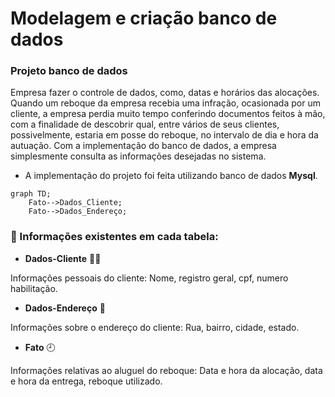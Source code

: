 # Modelagem e criação banco de dados

### Projeto banco de dados
Empresa fazer o controle de dados, como, datas e horários das alocações. Quando um reboque da empresa recebia uma infração, ocasionada por um cliente, a empresa perdia muito tempo conferindo documentos feitos à mão, com a finalidade de descobrir qual, entre vários de seus clientes, possivelmente, estaria em posse do reboque, no intervalo de dia e hora da autuação. Com a implementação do banco de dados, a empresa simplesmente consulta as informações desejadas no sistema. 

+ A implementação do projeto foi feita utilizando banco de dados **Mysql**.

```mermaid
graph TD;
    Fato-->Dados_Cliente;
    Fato-->Dados_Endereço;
```

### 🔎 Informações existentes em cada tabela:

+ **Dados-Cliente** 🙎‍♂️

Informações pessoais do cliente: Nome, registro geral, cpf, numero habilitação.

+ **Dados-Endereço** 🏡

Informações sobre o endereço do cliente: Rua, bairro, cidade, estado.

+ **Fato** 🕘

Informações relativas ao aluguel do reboque: Data e hora da alocação, data e hora da entrega, reboque utilizado.




